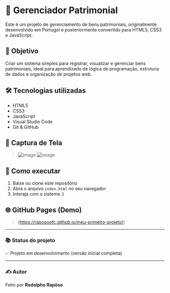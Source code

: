 # 💼 Gerenciador Patrimonial

Este é um projeto de gerenciamento de bens patrimoniais, originalmente desenvolvido em Portugol e posteriormente convertido para HTML5, CSS3 e JavaScript.

## 🧠 Objetivo

Criar um sistema simples para registrar, visualizar e gerenciar bens patrimoniais, ideal para aprendizado de lógica de programação, estrutura de dados e organização de projetos web.

## 🛠️ Tecnologias utilizadas

- HTML5
- CSS3
- JavaScript
- Visual Studio Code
- Git & GitHub

## 📸 Captura de Tela

> ![image](https://github.com/user-attachments/assets/16c0da21-62d9-44fd-8331-3ae6c6cbb47c)
> ![image](https://github.com/user-attachments/assets/38744941-9e1e-42c4-ac3d-6da55d7806b7)

## 🚀 Como executar

1. Baixe ou clone este repositório
2. Abra o arquivo `index.html` no seu navegador
3. Interaja com o sistema :)

## 🌐 GitHub Pages (Demo)

> (https://raposoofc.github.io/meu-primeiro-projeto/)

---

### 📚 Status do projeto

✅ Projeto em desenvolvimento (versão inicial completa)

---

### ✍️ Autor

Feito por **Rodolpho Rapôso**  

